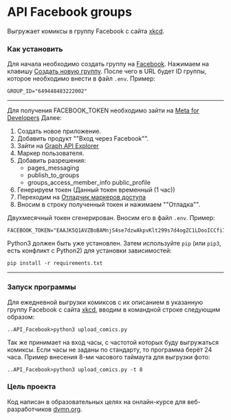 # API Facebook groups
 
Выгружает комиксы в группу Facebook с сайта [xkcd](https://xkcd.com/).

### Как установить 
Для начала необходимо создать группу на [Facebook](https://www.facebook.com/groups/feed/). Нажимаем на клавишу [Создать новую группу](https://www.facebook.com/groups/?category=create). После чего в URL будет ID группы, которое необходимо внести в файл `.env`.
Пример:
```
GROUP_ID="649448483222002"
```
___
Для получения FACEBOOK_TOKEN необходимо зайти на [Meta for Developers](https://developers.facebook.com/apps) 
Далее: 
1. Создать новое приложение.
2. Добавить продукт ""Вход через Facebook"". 
3. Зайти на [Graph API Explorer](https://developers.facebook.com/tools/explorer/)
4. Маркер пользователя.
5. Добавить разрешения:
	- pages_messaging
	- publish_to_groups
	- groups_access_member_info
	public_profile
6. Генерируем токен (Данный токен временный (1 час))
7. Переходим на [Отладчик маркеров доступа](https://developers.facebook.com/tools/debug/accesstoken/)
8. Вносим в строку полученный токен и нажимаем ""Отладка"".

Двухмесячный токен сгенерирован.
Вносим его в файл `.env`.
Пример:
```
FACEBOOK_TOKEN="EAAJK5Q1AVZBoBAMnjS4se7dzwAkpvKlt299s7d4ogZC1LDooICCfi7gqElogY0VZBY4WNf0nIzfET"
```
Python3 должен быть уже установлен. 
Затем используйте `pip` (или `pip3`, есть конфликт с Python2) для установки зависимостей:
```
pip install -r requirements.txt
```
___
### Запуск программы

Для ежедневной выгрузки комиксов с их описанием в указанную группу Facebook с сайта [xkcd](https://xkcd.com/), вводим в командной строке следующим образом:
```
..API_Facebook>python3 upload_comics.py
```
Так же принимает на вход часы, с частотой которых буду выгружаться комиксы. Если часы не заданы по стандарту, то программа берёт 24 часа.
Пример внесения 8-ми часового таймаута для выгрузки фото:
```
..API_Facebook>python3 upload_comics.py -t 8
```

### Цель проекта

Код написан в образовательных целях на онлайн-курсе для веб-разработчиков [dvmn.org](https://dvmn.org/).